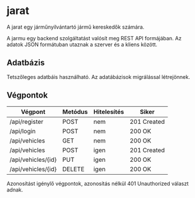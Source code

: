 # jarat

A jarat egy járműnyilvántartó jármű kereskedők számára.

A jarmu egy backend szolgáltatást valósít meg REST API formájában. Az adatok JSON formátuban utaznak a szerver és a kliens között.

## Adatbázis

Tetszőleges adatbáis használható. Az adatábázisok migrálással létrejönnek.

## Végpontok

| Végpont            | Metódus | Hitelesítés | Siker  |
|--------------------|---------|-------------|--------|
| /api/register      | POST    | nem         | 201 Created |
| /api/login         | POST    | nem         | 200 OK |
| /api/vehicles      | GET     | nem         | 200 OK |
| /api/vehicles      | POST    | igen        | 201 Created |
| /api/vehicles/{id} | PUT     | igen        | 200 OK |
| /api/vehicles/{id} | DELETE  | igen        | 200 OK |

Azonosítást igénylő végpontok, azonosítás nélkül 401 Unauthorized
választ adnak.
